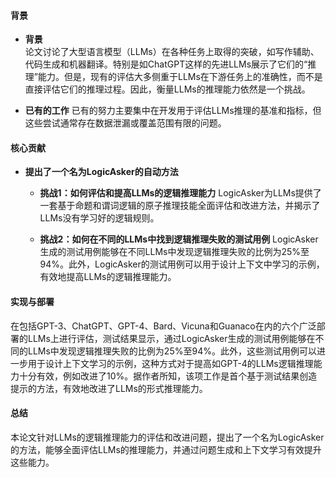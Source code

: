 #### 背景
- **背景**       
    论文讨论了大型语言模型（LLMs）在各种任务上取得的突破，如写作辅助、代码生成和机器翻译。特别是如ChatGPT这样的先进LLMs展示了它们的“推理”能力。但是，现有的评估大多侧重于LLMs在下游任务上的准确性，而不是直接评估它们的推理过程。因此，衡量LLMs的推理能力依然是一个挑战。

- **已有的工作**
    已有的努力主要集中在开发用于评估LLMs推理的基准和指标，但这些尝试通常存在数据泄漏或覆盖范围有限的问题。

#### 核心贡献
- **提出了一个名为LogicAsker的自动方法**
    - **挑战1：如何评估和提高LLMs的逻辑推理能力**
        LogicAsker为LLMs提供了一套基于命题和谓词逻辑的原子推理技能全面评估和改进方法，并揭示了LLMs没有学习好的逻辑规则。

    - **挑战2：如何在不同的LLMs中找到逻辑推理失败的测试用例**
        LogicAsker生成的测试用例能够在不同LLMs中发现逻辑推理失败的比例为25%至94%。此外，LogicAsker的测试用例可以用于设计上下文中学习的示例，有效地提高LLMs的逻辑推理能力。

#### 实现与部署
在包括GPT-3、ChatGPT、GPT-4、Bard、Vicuna和Guanaco在内的六个广泛部署的LLMs上进行评估，测试结果显示，通过LogicAsker生成的测试用例能够在不同的LLMs中发现逻辑推理失败的比例为25%至94%。此外，这些测试用例可以进一步用于设计上下文学习的示例，这种方式对于提高如GPT-4的LLMs逻辑推理能力十分有效，例如改进了10%。据作者所知，该项工作是首个基于测试结果创造提示的方法，有效地改进了LLMs的形式推理能力。

#### 总结
本论文针对LLMs的逻辑推理能力的评估和改进问题，提出了一个名为LogicAsker的方法，能够全面评估LLMs的推理能力，并通过问题生成和上下文学习有效提升这些能力。